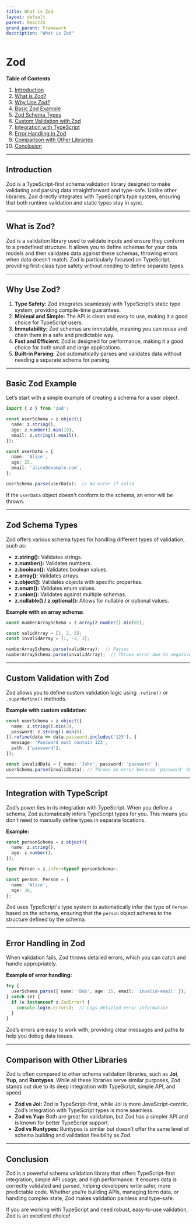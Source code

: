 ```yaml
---
title: What is Zod
layout: default
parent: ReactJS
grand_parent: Framework
description: "What is Zod"
---
```


# Zod

**Table of Contents**
1. [Introduction](#introduction)
2. [What is Zod?](#what-is-zod)
3. [Why Use Zod?](#why-use-zod)
4. [Basic Zod Example](#basic-zod-example)
5. [Zod Schema Types](#zod-schema-types)
6. [Custom Validation with Zod](#custom-validation-with-zod)
7. [Integration with TypeScript](#integration-with-typescript)
8. [Error Handling in Zod](#error-handling-in-zod)
9. [Comparison with Other Libraries](#comparison-with-other-libraries)
10. [Conclusion](#conclusion)

---

## Introduction
Zod is a TypeScript-first schema validation library designed to make validating and parsing data straightforward and type-safe. Unlike other libraries, Zod directly integrates with TypeScript’s type system, ensuring that both runtime validation and static types stay in sync.

---

## What is Zod?
Zod is a validation library used to validate inputs and ensure they conform to a predefined structure. It allows you to define schemas for your data models and then validates data against these schemas, throwing errors when data doesn’t match. Zod is particularly focused on TypeScript, providing first-class type safety without needing to define separate types.

---

## Why Use Zod?
1. **Type Safety:** Zod integrates seamlessly with TypeScript’s static type system, providing compile-time guarantees.
2. **Minimal and Simple:** The API is clean and easy to use, making it a good choice for TypeScript users.
3. **Immutability:** Zod schemas are immutable, meaning you can reuse and chain them in a safe and predictable way.
4. **Fast and Efficient:** Zod is designed for performance, making it a good choice for both small and large applications.
5. **Built-in Parsing:** Zod automatically parses and validates data without needing a separate schema for parsing.

---

## Basic Zod Example
Let’s start with a simple example of creating a schema for a user object.

```typescript
import { z } from 'zod';

const userSchema = z.object({
  name: z.string(),
  age: z.number().min(18),
  email: z.string().email(),
});

const userData = {
  name: 'Alice',
  age: 25,
  email: 'alice@example.com',
};

userSchema.parse(userData);  // No error if valid
```

If the `userData` object doesn't conform to the schema, an error will be thrown.

---

## Zod Schema Types
Zod offers various schema types for handling different types of validation, such as:

- **z.string():** Validates strings.
- **z.number():** Validates numbers.
- **z.boolean():** Validates boolean values.
- **z.array():** Validates arrays.
- **z.object():** Validates objects with specific properties.
- **z.enum():** Validates enum values.
- **z.union():** Validates against multiple schemas.
- **z.nullable() / z.optional():** Allows for nullable or optional values.

**Example with an array schema:**

```typescript
const numberArraySchema = z.array(z.number().min(0));

const validArray = [1, 2, 3];
const invalidArray = [1, -2, 3];

numberArraySchema.parse(validArray);  // Passes
numberArraySchema.parse(invalidArray);  // Throws error due to negative number
```

---

## Custom Validation with Zod
Zod allows you to define custom validation logic using `.refine()` or `.superRefine()` methods.

**Example with custom validation:**

```typescript
const userSchema = z.object({
  name: z.string().min(3),
  password: z.string().min(6),
}).refine(data => data.password.includes('123'), {
  message: 'Password must contain 123',
  path: ['password'],
});

const invalidData = { name: 'John', password: 'password' };
userSchema.parse(invalidData); // Throws an error because 'password' does not contain '123'
```

---

## Integration with TypeScript
Zod’s power lies in its integration with TypeScript. When you define a schema, Zod automatically infers TypeScript types for you. This means you don't need to manually define types in separate locations.

**Example:**

```typescript
const personSchema = z.object({
  name: z.string(),
  age: z.number(),
});

type Person = z.infer<typeof personSchema>;

const person: Person = {
  name: 'Alice',
  age: 30,
};
```

Zod uses TypeScript's type system to automatically infer the type of `Person` based on the schema, ensuring that the `person` object adheres to the structure defined by the schema.

---

## Error Handling in Zod
When validation fails, Zod throws detailed errors, which you can catch and handle appropriately.

**Example of error handling:**

```typescript
try {
  userSchema.parse({ name: 'Bob', age: 15, email: 'invalid-email' });
} catch (e) {
  if (e instanceof z.ZodError) {
    console.log(e.errors);  // Logs detailed error information
  }
}
```

Zod’s errors are easy to work with, providing clear messages and paths to help you debug data issues.

---

## Comparison with Other Libraries
Zod is often compared to other schema validation libraries, such as **Joi**, **Yup**, and **Runtypes**. While all these libraries serve similar purposes, Zod stands out due to its deep integration with TypeScript, simple API, and speed.

- **Zod vs Joi:** Zod is TypeScript-first, while Joi is more JavaScript-centric. Zod’s integration with TypeScript types is more seamless.
- **Zod vs Yup:** Both are great for validation, but Zod has a simpler API and is known for better TypeScript support.
- **Zod vs Runtypes:** Runtypes is similar but doesn’t offer the same level of schema building and validation flexibility as Zod.

---

## Conclusion
Zod is a powerful schema validation library that offers TypeScript-first integration, simple API usage, and high performance. It ensures data is correctly validated and parsed, helping developers write safer, more predictable code. Whether you’re building APIs, managing form data, or handling complex state, Zod makes validation painless and type-safe.

If you are working with TypeScript and need robust, easy-to-use validation, Zod is an excellent choice!